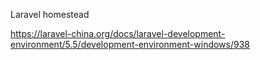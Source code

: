 Laravel homestead

https://laravel-china.org/docs/laravel-development-environment/5.5/development-environment-windows/938